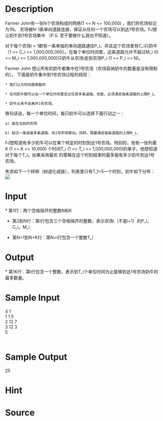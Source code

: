 
# Description

<div class="content">Farmer John有一张N个农场构成的网络(1 &lt;= N &lt;= 100,000) ，我们将农场标记为1N。
农场被N-1条单向道路连接，保证从任何一个农场可以到达1号农场。FJ想让奶牛到1号农场集中
（P.S. 至于要做什么我也不知道）。

对于每个农场i &gt; 1都有一条单独的单向道路通往P_i，并且这个农场里有C_i只奶牛
（1 &lt;= C_i &lt;= 1,000,000,000）。在每个单位时间里，这条道路允许不超过M_i
 (0 &lt;= M_i &lt;= 1,000,000,000)只奶牛从农场i走到农场P_i (1 &lt;= P_i &lt;= N)。

Farmer John 想让所有的奶牛都集中在1号农场（农场容纳奶牛的数量是没有限制的）。
下面是奶牛集中到1号农场过程的规则：

    * 我们认为时间是离散的

    * 任何奶牛都可以在一个单位时间里走过任意多条道路。但是，必须满足每条道路的上限M_i。

    * 奶牛从来不会离开1号农场。

换句话说，每一个单位时间，每只奶牛可以选择下面行动之一：

    a) 留在当前的农场

    b) 经过一条或者多条道路，向1号农场移动。同样，需要满足每条道路的上限M_i。

FJ想知道有多少奶牛可以在某个特定的时刻到达1号农场。特别的，他有一张列着K (1 &lt;= K &lt;= 10,000)
个时间T_i (1 &lt;= T_i &lt;= 1,000,000,000)的单子，他想知道对于每个T_i，如果采用最优
的策略在这个时刻结束时最多能有多少奶牛到达1号农场。

考虑如下一个样例（树退化成链），列表里只有T_1=5一个时刻，奶牛如下分布：
 <img border="0" src="source/bzoj/2198/img/aHR0cHM6Ly9seWRzeS5jb20vSnVkZ2VPbmxpbmUvaW1hZ2VzLzIxOThfMS5qcGc=.jpg"/> 
</div>

# Input

<div class="content">* 第1行：两个空格隔开的整数N和K

* 第2到N行：第i行包含三个空格隔开的整数，表示农场i（不是i+1）的P_i，C_i，M_i

* 第N+1到N+K行：第N+i行包含一个整数T_i

</div>

# Output

<div class="content">* 第1K行：第i行包含一个整数，表示到T_i个单位时间为止能够到达1号农场奶牛的最多数量。
</div>

# Sample Input

<div class="content"><span class="sampledata">4 1<br/>
1 1 5<br/>
2 12 7<br/>
3 12 3<br/>
5<br/>
<br/>
</span></div>

# Sample Output

<div class="content"><span class="sampledata">25<br/>
</span></div>

# Hint

<div class="content"><p></p></div>

# Source

<div class="content"><p><a href="problemset.php?search="></a></p></div>


